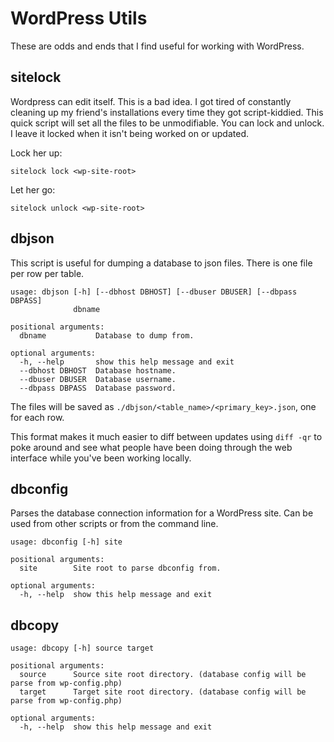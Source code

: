 # WordPress Utils

These are odds and ends that I find useful for working with WordPress.


## sitelock

Wordpress can edit itself. This is a bad idea. I got tired of constantly cleaning up my friend's
installations every time they got script-kiddied. This quick script will set all the files to be
unmodifiable. You can lock and unlock. I leave it locked when it isn't being worked on or updated.

Lock her up:
```
sitelock lock <wp-site-root>
```

Let her go:
```
sitelock unlock <wp-site-root>
```


## dbjson

This script is useful for dumping a database to json files. There is one file per row per table.

```
usage: dbjson [-h] [--dbhost DBHOST] [--dbuser DBUSER] [--dbpass DBPASS]
              dbname

positional arguments:
  dbname           Database to dump from.

optional arguments:
  -h, --help       show this help message and exit
  --dbhost DBHOST  Database hostname.
  --dbuser DBUSER  Database username.
  --dbpass DBPASS  Database password.
  ```

The files will be saved as `./dbjson/<table_name>/<primary_key>.json`, one for each row.

This format makes it much easier to diff between updates using `diff -qr` to poke around and see
what people have been doing through the web interface while you've been working locally.


## dbconfig

Parses the database connection information for a WordPress site. Can be used from other scripts or
from the command line.

```
usage: dbconfig [-h] site

positional arguments:
  site        Site root to parse dbconfig from.

optional arguments:
  -h, --help  show this help message and exit
```


## dbcopy

```
usage: dbcopy [-h] source target

positional arguments:
  source      Source site root directory. (database config will be parse from wp-config.php)
  target      Target site root directory. (database config will be parse from wp-config.php)

optional arguments:
  -h, --help  show this help message and exit
```
